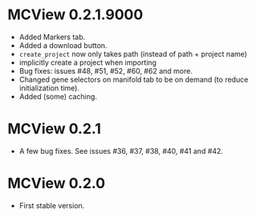 # MCView 0.2.1.9000

* Added Markers tab.
* Added a download button.
* `create_project` now only takes path (instead of path + project name)
* implicitly create a project when importing
* Bug fixes: issues #48, #51, #52, #60, #62 and more. 
* Changed gene selectors on manifold tab to be on demand (to reduce initialization time).
* Added (some) caching.


# MCView 0.2.1

* A few bug fixes. See issues #36, #37, #38, #40, #41 and #42. 

# MCView 0.2.0

* First stable version.


